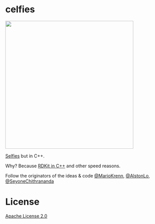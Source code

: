 # celfies

<img src="https://i0.hippopx.com/photos/814/592/965/selfie-children-phone-asia-preview.jpg" width="400" height="400" />

[Selfies](https://github.com/aspuru-guzik-group/selfies) but in C++.

Why? Because [RDKit in C++](https://www.rdkit.org/docs/GettingStartedInC++.html) and other speed reasons. 

Follow the originators of the ideas & code [@MarioKrenn](https://github.com/MarioKrenn6240), [@AlstonLo](https://github.com/alstonlo), [@SeyoneChithrananda](https://github.com/seyonechithrananda)

# License

[Apache License 2.0](https://choosealicense.com/licenses/apache-2.0/)
